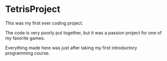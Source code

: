 # TetrisProject

This was my first ever coding project.

The code is very poorly put together, but it was a passion project for one of my favorite games.

Everything made here was just after taking my first introductory programming course.
